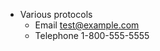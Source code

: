 - Various protocols
  - Email
    [test@example.com](mailto:test@example.com)
  - Telephone
    1-800-555-5555
